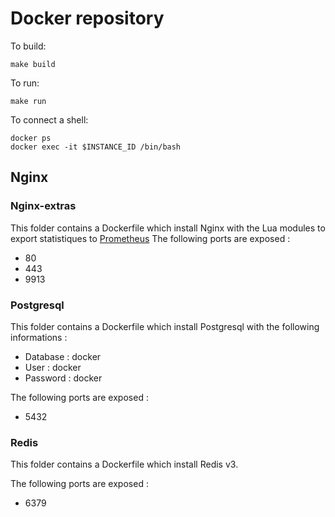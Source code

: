 # Docker repository

To build:
```
make build
```

To run:
```
make run
```

To connect a shell:
```
docker ps
docker exec -it $INSTANCE_ID /bin/bash
```

## Nginx

### Nginx-extras

This folder contains a Dockerfile which install Nginx with the Lua modules to export statistiques to [Prometheus](https://prometheus.io/docs/introduction/install/)
The following ports are exposed :
  * 80
  * 443
  * 9913

### Postgresql

This folder contains a Dockerfile which install Postgresql with the following informations : 
  * Database : docker
  * User : docker
  * Password : docker

The following ports are exposed :
  * 5432

### Redis

This folder contains a Dockerfile which install Redis v3.

The following ports are exposed :
  * 6379
